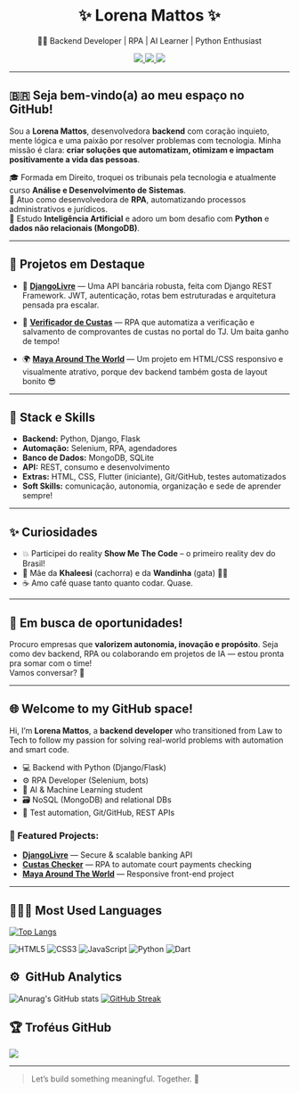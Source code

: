 <h1 align="center">✨ Lorena Mattos ✨</h1>
<p align="center">👩‍💻 Backend Developer | RPA | AI Learner | Python Enthusiast</p>

<p align="center">
  <a href="https://github.com/lorena-mattos">
    <img src="https://img.shields.io/badge/GitHub-100000?style=for-the-badge&logo=github&logoColor=white">
  </a>
  <a href="https://www.linkedin.com/in/lorena-mattos">
    <img src="https://img.shields.io/badge/LinkedIn-0077B5?style=for-the-badge&logo=linkedin&logoColor=white">
  </a>
  <a href="https://instagram.com/lolamattos">
    <img src="https://img.shields.io/badge/Instagram-E4405F?style=for-the-badge&logo=instagram&logoColor=white">
  </a>
</p>

---

## 🇧🇷 Seja bem-vindo(a) ao meu espaço no GitHub!

Sou a **Lorena Mattos**, desenvolvedora **backend** com coração inquieto, mente lógica e uma paixão por resolver problemas com tecnologia. Minha missão é clara: **criar soluções que automatizam, otimizam e impactam positivamente a vida das pessoas**.

🎓 Formada em Direito, troquei os tribunais pela tecnologia e atualmente curso **Análise e Desenvolvimento de Sistemas**.  
🤖 Atuo como desenvolvedora de **RPA**, automatizando processos administrativos e jurídicos.  
🧠 Estudo **Inteligência Artificial** e adoro um bom desafio com **Python** e **dados não relacionais (MongoDB)**.

---

## 🚀 Projetos em Destaque

- 🏦 [**DjangoLivre**](https://github.com/Lorena-Mattos/DjangoLivre) — Uma API bancária robusta, feita com Django REST Framework. JWT, autenticação, rotas bem estruturadas e arquitetura pensada pra escalar.

- 📄 [**Verificador de Custas**](https://github.com/Lorena-Mattos/verificador-custas) — RPA que automatiza a verificação e salvamento de comprovantes de custas no portal do TJ. Um baita ganho de tempo!

- 🌍 [**Maya Around The World**](https://github.com/Lorena-Mattos/maya-around-the-world) — Um projeto em HTML/CSS responsivo e visualmente atrativo, porque dev backend também gosta de layout bonito 😎

---

## 🧠 Stack e Skills

- **Backend:** Python, Django, Flask  
- **Automação:** Selenium, RPA, agendadores  
- **Banco de Dados:** MongoDB, SQLite  
- **API:** REST, consumo e desenvolvimento  
- **Extras:** HTML, CSS, Flutter (iniciante), Git/GitHub, testes automatizados  
- **Soft Skills:** comunicação, autonomia, organização e sede de aprender sempre!

---

## ✨ Curiosidades

- 💥 Participei do reality **Show Me The Code** – o primeiro reality dev do Brasil!
- 🐾 Mãe da **Khaleesi** (cachorra) e da **Wandinha** (gata) 🐶🐱
- ☕ Amo café quase tanto quanto codar. Quase.

---

## 💼 Em busca de oportunidades!

Procuro empresas que **valorizem autonomia, inovação e propósito**. Seja como dev backend, RPA ou colaborando em projetos de IA — estou pronta pra somar com o time!  
Vamos conversar? 🚀

---

## 🌐 Welcome to my GitHub space!

Hi, I’m **Lorena Mattos**, a **backend developer** who transitioned from Law to Tech to follow my passion for solving real-world problems with automation and smart code.

- 💻 Backend with Python (Django/Flask)
- ⚙️ RPA Developer (Selenium, bots)
- 🧠 AI & Machine Learning student
- 🗃️ NoSQL (MongoDB) and relational DBs
- 🧪 Test automation, Git/GitHub, REST APIs

### 🚀 Featured Projects:

- [**DjangoLivre**](https://github.com/Lorena-Mattos/DjangoLivre) — Secure & scalable banking API  
- [**Custas Checker**](https://github.com/Lorena-Mattos/verificador-custas) — RPA to automate court payments checking  
- [**Maya Around The World**](https://github.com/Lorena-Mattos/maya-around-the-world) — Responsive front-end project

---

## 👩🏻‍💻 Most Used Languages

[![Top Langs](https://github-readme-stats-git-masterrstaa-rickstaa.vercel.app/api/top-langs/?username=lorena-mattos&layout=compact&theme=radical)](https://github.com/lorena-mattos/github-readme-stats)

![HTML5](https://img.shields.io/badge/HTML5-E34F26?style=for-the-badge&logo=html5&logoColor=white)
![CSS3](https://img.shields.io/badge/CSS3-1572B6?style=for-the-badge&logo=css3&logoColor=white)
![JavaScript](https://img.shields.io/badge/JavaScript-323330?style=for-the-badge&logo=javascript&logoColor=F7DF1E)
![Python](https://img.shields.io/badge/Python-00006F?style=for-the-badge&logo=python&logoColor=F7DF1E)
![Dart](https://img.shields.io/badge/Dart-40C4FF?style=for-the-badge&logo=dart&logoColor=084994)

## :gear: &nbsp;GitHub Analytics
![Anurag's GitHub stats](https://github-readme-stats-git-masterrstaa-rickstaa.vercel.app/api?username=lorena-mattos&show_icons=true&theme=radical)
[![GitHub Streak](http://github-readme-streak-stats.herokuapp.com?user=lorena-mattos&theme=radical&date_format=j%20M%5B%20Y%5D)](https://git.io/streak-stats)

## 🏆 Troféus GitHub
![](https://github-profile-trophy.vercel.app/?username=lorena-mattos&theme=radical&no-frame=false&no-bg=true&margin-w=4)

---

> Let’s build something meaningful. Together. 🚀
